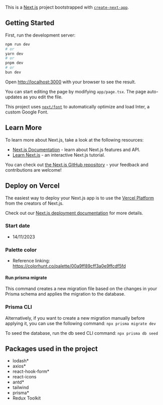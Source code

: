 This is a [Next.js](https://nextjs.org/) project bootstrapped with [`create-next-app`](https://github.com/vercel/next.js/tree/canary/packages/create-next-app).

## Getting Started

First, run the development server:

```bash
npm run dev
# or
yarn dev
# or
pnpm dev
# or
bun dev
```

Open [http://localhost:3000](http://localhost:3000) with your browser to see the result.

You can start editing the page by modifying `app/page.tsx`. The page auto-updates as you edit the file.

This project uses [`next/font`](https://nextjs.org/docs/basic-features/font-optimization) to automatically optimize and load Inter, a custom Google Font.

## Learn More

To learn more about Next.js, take a look at the following resources:

- [Next.js Documentation](https://nextjs.org/docs) - learn about Next.js features and API.
- [Learn Next.js](https://nextjs.org/learn) - an interactive Next.js tutorial.

You can check out [the Next.js GitHub repository](https://github.com/vercel/next.js/) - your feedback and contributions are welcome!

## Deploy on Vercel

The easiest way to deploy your Next.js app is to use the [Vercel Platform](https://vercel.com/new?utm_medium=default-template&filter=next.js&utm_source=create-next-app&utm_campaign=create-next-app-readme) from the creators of Next.js.

Check out our [Next.js deployment documentation](https://nextjs.org/docs/deployment) for more details.

### Start date
- 14/11/2023
### Palette color
- Reference linking: https://colorhunt.co/palette/00a9ff89cff3a0e9ffcdf5fd

#### Run prisma migrate

This command creates a new migration file based on the changes in your Prisma schema and applies the migration to the database.


### Prisma CLI
Alternatively, if you want to create a new migration manually before applying it, you can use the following command: `npx prisma migrate dev`

To seed the database, run the db seed CLI command: `npx prisma db seed`

## Packages used in the project
  - lodash*
  - axios*
  - react-hook-form*
  - react-icons
  - antd*
  - tailwind
  - prisma*
  - Redux Toolkit
